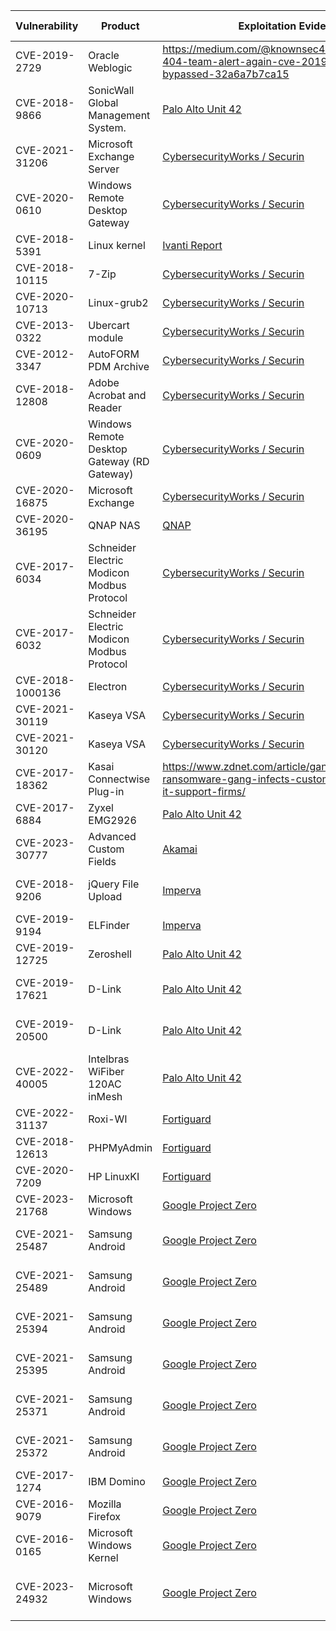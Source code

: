 | Vulnerability| Product | Exploitation Evidence | Patch | Date Reported | Status |
| ----------- | ----------- | ----------- | ----------- | ----------- | ----------- |
|CVE-2019-2729|Oracle Weblogic|https://medium.com/@knownsec404team/knownsec-404-team-alert-again-cve-2019-2725-patch-bypassed-32a6a7b7ca15|https://www.oracle.com/security-alerts/alert-cve-2019-2729.html|7/7/2023|
|CVE-2018-9866|SonicWall Global Management System.|[Palo Alto Unit 42](https://unit42.paloaltonetworks.com/unit42-multi-exploit-iotlinux-botnets-mirai-gafgyt-target-apache-struts-sonicwall/)|https://psirt.global.sonicwall.com/vuln-detail/SNWLID-2018-0007|7/7/2023|
|CVE-2021-31206|Microsoft Exchange Server|[CybersecurityWorks / Securin](https://cybersecurityworks.com/howdymanage/uploads/file/Spotlight%20Report%20-%20Index%20Update%20Q2%20-%20Q3%20-%20Final%20Version_compressed.pdf)|https://msrc.microsoft.com/update-guide/vulnerability/CVE-2021-31206|7/7/2023|
|CVE-2020-0610|Windows Remote Desktop Gateway|[CybersecurityWorks / Securin](https://cybersecurityworks.com/howdymanage/uploads/file/Spotlight%20Report%20-%20Index%20Update%20Q2%20-%20Q3%20-%20Final%20Version_compressed.pdf)|https://msrc.microsoft.com/update-guide/vulnerability/CVE-2020-0610|7/7/2023|
|CVE-2018-5391|Linux kernel|[Ivanti Report](https://www.darkreading.com/attacks-breaches/dozens-of-vulns-in-ransomware-attacks-offer-adversaries-full-kill-chain)|https://nvd.nist.gov/vuln/detail/cve-2018-5391|7/7/2023|
|CVE-2018-10115|7-Zip|[CybersecurityWorks / Securin](https://cybersecurityworks.com/howdymanage/uploads/file/Spotlight%20Report%20-%20Index%20Update%20Q2%20-%20Q3%20-%20Final%20Version_compressed.pdf)|https://landave.io/2018/05/7-zip-from-uninitialized-memory-to-remote-code-execution/|7/7/2023|
|CVE-2020-10713|Linux-grub2|[CybersecurityWorks / Securin](https://cybersecurityworks.com/howdymanage/uploads/file/Spotlight%20Report%20-%20Index%20Update%20Q2%20-%20Q3%20-%20Final%20Version_compressed.pdf)|https://access.redhat.com/errata/RHSA-2020:3216|7/7/2023|
|CVE-2013-0322|Ubercart module|[CybersecurityWorks / Securin](https://cybersecurityworks.com/howdymanage/uploads/file/Spotlight%20Report%20-%20Index%20Update%20Q2%20-%20Q3%20-%20Final%20Version_compressed.pdf)|https://www.drupal.org/node/1922418|7/7/2023|
|CVE-2012-3347|AutoFORM PDM Archive|[CybersecurityWorks / Securin](https://cybersecurityworks.com/howdymanage/uploads/file/Spotlight%20Report%20-%20Index%20Update%20Q2%20-%20Q3%20-%20Final%20Version_compressed.pdf)|https://www.kb.cert.org/vuls/id/773035|7/7/2023|
|CVE-2018-12808|Adobe Acrobat and Reader|[CybersecurityWorks / Securin](https://cybersecurityworks.com/howdymanage/uploads/file/Spotlight%20Report%20-%20Index%20Update%20Q2%20-%20Q3%20-%20Final%20Version_compressed.pdf)|https://helpx.adobe.com/security/products/acrobat/apsb18-29.html|7/7/2023|
|CVE-2020-0609|Windows Remote Desktop Gateway (RD Gateway)|[CybersecurityWorks / Securin](https://cybersecurityworks.com/howdymanage/uploads/file/Spotlight%20Report%20-%20Index%20Update%20Q2%20-%20Q3%20-%20Final%20Version_compressed.pdf)|https://msrc.microsoft.com/update-guide/en-US/vulnerability/CVE-2020-0609|7/7/2023|
|CVE-2020-16875|Microsoft Exchange|[CybersecurityWorks / Securin](https://cybersecurityworks.com/howdymanage/uploads/file/Spotlight%20Report%20-%20Index%20Update%20Q2%20-%20Q3%20-%20Final%20Version_compressed.pdf)|https://msrc.microsoft.com/update-guide/en-US/vulnerability/CVE-2020-16875|7/7/2023|
|CVE-2020-36195|QNAP NAS|[QNAP](https://www.qnap.com/en/security-news/2021/response-to-qlocker-ransomware-attacks-take-actions-to-secure-qnap-nas)|[QNAP Patch](https://www.qnap.com/en/security-advisory/qsa-21-11)|7/7/2023|
|CVE-2017-6034|Schneider Electric Modicon Modbus Protocol|[CybersecurityWorks / Securin](https://cybersecurityworks.com/howdymanage/uploads/file/Spotlight%20Report%20-%20Index%20Update%20Q2%20-%20Q3%20-%20Final%20Version_compressed.pdf)|https://download.schneider-electric.com/files?p_enDocType=Other+technical+guide&p_File_Name=SEVD-2017-065-01-Modicon-SCADAPack-V3.0.pdf&p_Doc_Ref=SEVD-2017-065-01|7/7/2023|
|CVE-2017-6032|Schneider Electric Modicon Modbus Protocol|[CybersecurityWorks / Securin](https://cybersecurityworks.com/howdymanage/uploads/file/Spotlight%20Report%20-%20Index%20Update%20Q2%20-%20Q3%20-%20Final%20Version_compressed.pdf)|https://www.cisa.gov/news-events/ics-advisories/icsa-17-101-01|7/7/2023|
|CVE-2018-1000136|Electron|[CybersecurityWorks / Securin](https://cybersecurityworks.com/howdymanage/uploads/file/Spotlight%20Report%20-%20Index%20Update%20Q2%20-%20Q3%20-%20Final%20Version_compressed.pdf)|https://www.electronjs.org/blog/webview-fix|7/7/2023|
|CVE-2021-30119|Kaseya VSA|[CybersecurityWorks / Securin](https://cybersecurityworks.com/howdymanage/uploads/file/Spotlight%20Report%20-%20Index%20Update%20Q2%20-%20Q3%20-%20Final%20Version_compressed.pdf)|https://helpdesk.kaseya.com/hc/en-gb/articles/360019966738-9-5-6-Feature-Release-8-May-2021|7/7/2023|
|CVE-2021-30120|Kaseya VSA|[CybersecurityWorks / Securin](https://cybersecurityworks.com/howdymanage/uploads/file/Spotlight%20Report%20-%20Index%20Update%20Q2%20-%20Q3%20-%20Final%20Version_compressed.pdf)|https://helpdesk.kaseya.com/hc/en-gb/articles/360019966738-9-5-6-Feature-Release-8-May-2021|7/7/2023|
|CVE-2017-18362|Kasai Connectwise Plug-in|https://www.zdnet.com/article/gandcrab-ransomware-gang-infects-customers-of-remote-it-support-firms/|[Kaseya Connectwise Plug-in - EOL](https://helpdesk.kaseya.com/hc/en-gb/articles/360022564252-Connectwise-API-Vulnerability)|7/7/2023|
|CVE-2017-6884|Zyxel EMG2926|[Palo Alto Unit 42](https://unit42.paloaltonetworks.com/unit42-multi-exploit-iotlinux-botnets-mirai-gafgyt-target-apache-struts-sonicwall/)|[EOL Product](https://www.zyxelguard.com/Zyxel-EOL.asp)|7/7/2023|
| CVE-2023-30777 | Advanced Custom Fields | [Akamai](https://www.akamai.com/blog/security-research/attackers-leverage-sample-exploit-wordpress-plugin) | https://www.advancedcustomfields.com/blog/acf-6-1-6 | 6/29/2023 | TBD |
| CVE-2018-9206 | jQuery File Upload | [Imperva](https://www.imperva.com/blog/crimeops-of-the-kashmirblack-botnet-part-ii/) | https://help.coalitioninc.com/hc/en-us/articles/7688075068699-How-to-mitigate-CVE-2018-9206-jQuery-File-Uploader-vulnerability#:~:text=CVE%2D2018%2D9206%20documents%20an,plugin%20maintainer%20provided%20a%20fix. | 6/27/2023 | TBD |
| CVE-2019-9194 | ELFinder | [Imperva](https://www.imperva.com/blog/crimeops-of-the-kashmirblack-botnet-part-ii/) | https://github.com/Studio-42/elFinder/blob/98d48fa9877a1905a0c36b8fda908b7193614b9c/Changelog#L229 | 6/27/2023 | TBD |
| CVE-2019-12725 | Zeroshell | [Palo Alto Unit 42](https://unit42.paloaltonetworks.com/mirai-variant-targets-iot-exploits/) | https://www.zeroshell.org/new-release-and-critical-vulnerability/ | 6/26/2023 | TBD |
| CVE-2019-17621 | D-Link | [Palo Alto Unit 42](https://unit42.paloaltonetworks.com/mirai-variant-targets-iot-exploits/) | https://supportannouncement.us.dlink.com/announcement/publication.aspx?name=SAP10146 | 6/26/2023 |Added to KEV 6/29/2023 |
| CVE-2019-20500 | D-Link | [Palo Alto Unit 42](https://unit42.paloaltonetworks.com/mirai-variant-targets-iot-exploits/) | https://supportannouncement.us.dlink.com/announcement/publication.aspx?name=SAP10113 | 6/26/2023 | Added to KEV 6/29/2023 |
| CVE-2022-40005 | Intelbras WiFiber 120AC inMesh | [Palo Alto Unit 42](https://unit42.paloaltonetworks.com/mirai-variant-targets-iot-exploits/) | https://cyberdanube.com/en/authenticated-command-injection-in-intelbras-wifiber-120ac-inmesh/![image](https://github.com/patrickmgarrity/CISA-KEV/assets/11055769/8400dae6-8a88-4213-b945-0dd8107a713e) | 6/26/2023 | TBD |
| CVE-2022-31137 | Roxi-WI | [Fortiguard](https://www.fortiguard.com/threat-signal-report/4926/new-zerobot-variant-exploits-additional-vulnerabilities-for-propagation) | https://github.com/hap-wi/roxy-wi/security/advisories/GHSA-53r2-mq99-f532 | 6/24/2023 | TBD |
| CVE-2018-12613 | PHPMyAdmin| [Fortiguard](https://www.fortiguard.com/threat-signal-report/4926/new-zerobot-variant-exploits-additional-vulnerabilities-for-propagation) | https://www.phpmyadmin.net/security/PMASA-2018-4/ | 6/24/2023 | TBD |
| CVE-2020-7209 | HP LinuxKI | [Fortiguard](https://www.fortiguard.com/threat-signal-report/4926/new-zerobot-variant-exploits-additional-vulnerabilities-for-propagation) | https://github.com/HewlettPackard/LinuxKI/issues/29 | 6/24/2023 | TBD |
| CVE-2023-21768 | Microsoft Windows | [Google Project Zero](https://docs.google.com/spreadsheets/d/1lkNJ0uQwbeC1ZTRrxdtuPLCIl7mlUreoKfSIgajnSyY/view#gid=0) | TBD | 6/6/2023 | TBD |
| CVE-2021-25487 | Samsung Android | [Google Project Zero](https://docs.google.com/spreadsheets/d/1lkNJ0uQwbeC1ZTRrxdtuPLCIl7mlUreoKfSIgajnSyY/view#gid=0) | TBD | 6/6/2023 | Added to KEV 6/29/2023 |
| CVE-2021-25489 | Samsung Android  | [Google Project Zero](https://docs.google.com/spreadsheets/d/1lkNJ0uQwbeC1ZTRrxdtuPLCIl7mlUreoKfSIgajnSyY/view#gid=0) | TBD | 6/6/2023 | Added to KEV 6/29/2023 |
| CVE-2021-25394 | Samsung Android  | [Google Project Zero](https://docs.google.com/spreadsheets/d/1lkNJ0uQwbeC1ZTRrxdtuPLCIl7mlUreoKfSIgajnSyY/view#gid=0) | TBD | 6/6/2023 | Added to KEV 6/29/2023 |
| CVE-2021-25395 | Samsung Android  | [Google Project Zero](https://docs.google.com/spreadsheets/d/1lkNJ0uQwbeC1ZTRrxdtuPLCIl7mlUreoKfSIgajnSyY/view#gid=0) | TBD | 6/6/2023 | Added to KEV 6/29/2023 |
| CVE-2021-25371 | Samsung Android | [Google Project Zero](https://docs.google.com/spreadsheets/d/1lkNJ0uQwbeC1ZTRrxdtuPLCIl7mlUreoKfSIgajnSyY/view#gid=0) | TBD | 6/6/2023 | Added to KEV 6/29/2023 |
| CVE-2021-25372 | Samsung Android | [Google Project Zero](https://docs.google.com/spreadsheets/d/1lkNJ0uQwbeC1ZTRrxdtuPLCIl7mlUreoKfSIgajnSyY/view#gid=0) | TBD | 6/6/2023 | Added to KEV 6/29/2023 |
| CVE-2017-1274 | IBM Domino | [Google Project Zero](https://docs.google.com/spreadsheets/d/1lkNJ0uQwbeC1ZTRrxdtuPLCIl7mlUreoKfSIgajnSyY/view#gid=0) | TBD | 6/6/2023 | TBD |
| CVE-2016-9079 | Mozilla Firefox | [Google Project Zero](https://docs.google.com/spreadsheets/d/1lkNJ0uQwbeC1ZTRrxdtuPLCIl7mlUreoKfSIgajnSyY/view#gid=0) | TBD | 6/6/2023 | Added - 06/22/2023 |
| CVE-2016-0165 | Microsoft Windows Kernel | [Google Project Zero](https://docs.google.com/spreadsheets/d/1lkNJ0uQwbeC1ZTRrxdtuPLCIl7mlUreoKfSIgajnSyY/view#gid=0) | TBD | 6/6/2023 | Added to KEV 06/22/2023 |
| CVE-2023-24932 | Microsoft Windows | [Google Project Zero](https://docs.google.com/spreadsheets/d/1lkNJ0uQwbeC1ZTRrxdtuPLCIl7mlUreoKfSIgajnSyY/view#gid=0) | TBD | 6/6/2023 | Denied - No Sufficient Fix Provided by Microsoft |
